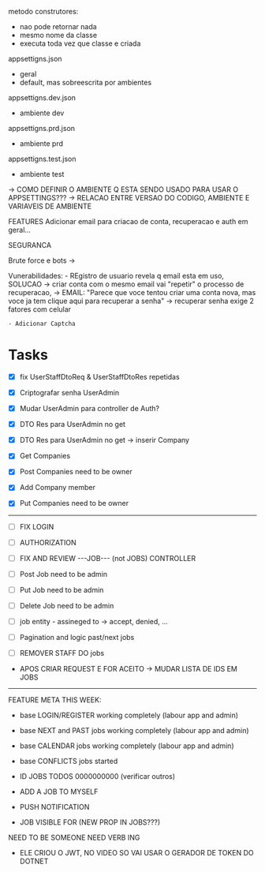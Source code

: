 metodo construtores:
- nao pode retornar nada
- mesmo nome da classe
- executa toda vez que classe e criada



appsettigns.json
- geral
- default, mas sobreescrita por ambientes

appsettigns.dev.json
- ambiente dev

appsettigns.prd.json
- ambiente prd

appsettigns.test.json
- ambiente test



-> COMO DEFINIR O AMBIENTE Q ESTA SENDO USADO PARA USAR O APPSETTINGS???
-> RELACAO ENTRE VERSAO DO CODIGO, AMBIENTE E VARIAVEIS DE AMBIENTE


FEATURES
Adicionar email para criacao de conta, recuperacao e auth em geral...



SEGURANCA

Brute force e bots ->

Vunerabilidades:
    - REgistro de usuario revela q email esta em uso, SOLUCAO -> criar conta com o mesmo email vai "repetir" o processo de recuperacao,
        -> EMAIL: "Parece que voce tentou criar uma conta nova, mas voce ja tem clique aqui para recuperar a senha" -> recuperar senha exige 2 fatores com celular
    
    - Adicionar Captcha







# Tasks
- [x] fix UserStaffDtoReq & UserStaffDtoRes repetidas 
- [x] Criptografar senha UserAdmin
- [x] Mudar UserAdmin para controller de Auth?
- [x] DTO Res para UserAdmin no get
- [x] DTO Res para UserAdmin no get -> inserir Company

- [x] Get Companies
- [x] Post Companies need to be owner
- [x] Add Company member
- [x] Put Companies need to be owner

-------------------------------------------------------------

- [ ] FIX LOGIN
- [ ] AUTHORIZATION

- [ ] FIX AND REVIEW ---JOB--- (not JOBS) CONTROLLER
- [ ] Post Job need to be admin
- [ ] Put Job need to be admin
- [ ] Delete Job need to be admin

- [ ] job entity - assineged to -> accept, denied, ...

- [ ] Pagination and logic past/next jobs

- [ ] REMOVER STAFF DO jobs



- APOS CRIAR REQUEST E FOR ACEITO -> MUDAR LISTA DE IDS EM JOBS


------------------------------------------------------------
FEATURE META THIS WEEK:
- base LOGIN/REGISTER working completely (labour app and admin)
- base NEXT and PAST jobs working completely (labour app and admin)
- base CALENDAR jobs working completely (labour app and admin)
- base CONFLICTS jobs started


- ID JOBS TODOS 0000000000 (verificar outros)

- ADD A JOB TO MYSELF
- PUSH NOTIFICATION

- JOB VISIBLE FOR (NEW PROP IN JOBS???)


NEED TO BE SOMEONE
NEED VERB ING




- ELE CRIOU O JWT, NO VIDEO SO VAI USAR O GERADOR DE TOKEN DO DOTNET